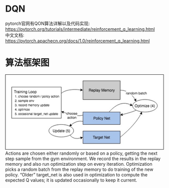 # DQN
pytorch官网有QON算法详解以及代码实现: <br>
https://pytorch.org/tutorials/intermediate/reinforcement_q_learning.html <br>
中文文档: <br>
https://pytorch.apachecn.org/docs/1.0/reinforcement_q_learning.html <br>
# 算法框架图
![DQN](https://github.com/MA-JIE/Reinforcement-Learning-MJ/blob/master/%E6%B7%B1%E5%BA%A6%E5%BC%BA%E5%8C%96%E5%AD%A6%E4%B9%A0/DQN/img/DQN.jpg) <br>
Actions are chosen either randomly or based on a policy, getting the next step sample from the gym environment. We record the results in the replay memory and also run optimization step on every iteration. Optimization picks a random batch from the replay memory to do training of the new policy. “Older” target_net is also used in optimization to compute the expected Q values; it is updated occasionally to keep it current. <br>
